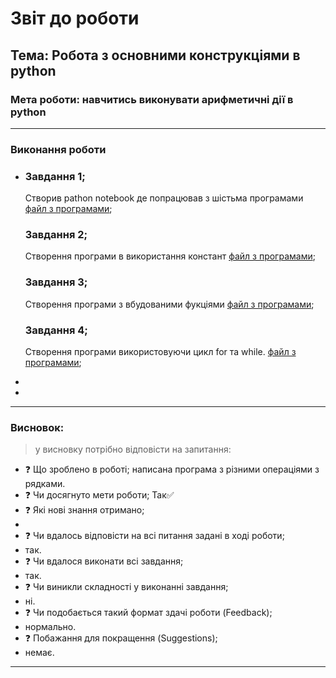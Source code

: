 # Звіт до роботи
## Тема: Робота з основними конструкціями в python 
### Мета роботи: навчитись виконувати арифметичні дії в python

---
### Виконання роботи
*  
    ### Завдання 1;
	Створив pathon notebook де попрацював з шістьма програмами [файл з програмами](1.ipynb); 
	### Завдання 2;
    Створення програми в використання констант [файл з програмами](2.ipynb);
	### Завдання 3;
	Створення програми з вбудованими фукціями [файл з програмами](3.ipynb);
	### Завдання 4;
	Створення програми використовуючи цикл for та while. [файл з програмами](4.ipynb);
	
*  


*   
---
### Висновок:
> у висновку потрібно відповісти на запитання:

- :question: Що зроблено в роботі;
написана програма з різними операціями з рядками.
- :question: Чи досягнуто мети роботи;
Так✅
- :question: Які нові знання отримано;
- 
- :question: Чи вдалось відповісти на всі питання задані в ході роботи;
- так.
- :question: Чи вдалося виконати всі завдання;
- так.
- :question: Чи виникли складності у виконанні завдання;
- ні.
- :question: Чи подобається такий формат здачі роботи (Feedback);
- нормально. 
- :question: Побажання для покращення (Suggestions);
- немає.
---